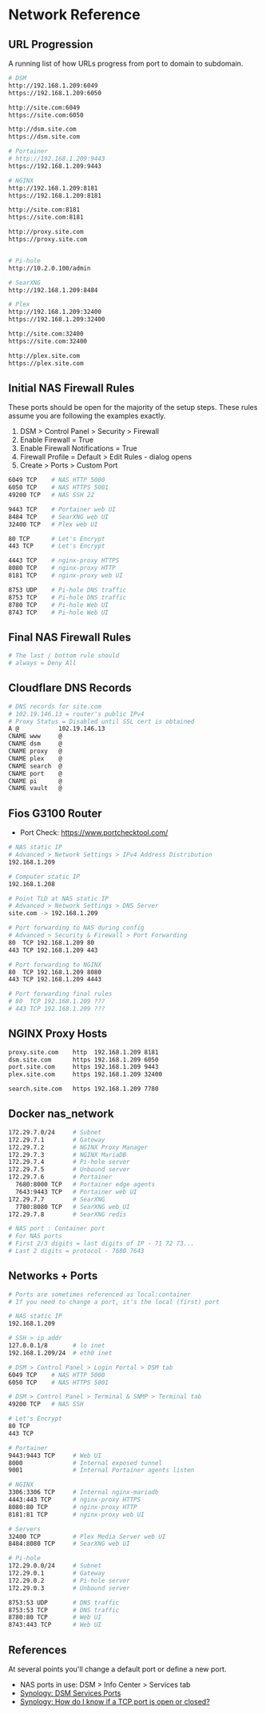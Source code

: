 # Network Reference

## URL Progression

A running list of how URLs progress from port to domain to subdomain.

```bash
# DSM
http://192.168.1.209:6049
https://192.168.1.209:6050

http://site.com:6049
https://site.com:6050

http://dsm.site.com
https://dsm.site.com

# Portainer
# http://192.168.1.209:9443
https://192.168.1.209:9443

# NGINX
http://192.168.1.209:8181
https://192.168.1.209:8181

http://site.com:8181
https://site.com:8181

http://proxy.site.com
https://proxy.site.com


# Pi-hole
http://10.2.0.100/admin

# SearXNG
http://192.168.1.209:8484

# Plex
http://192.168.1.209:32400
https://192.168.1.209:32400

http://site.com:32400
https://site.com:32400

http://plex.site.com
https://plex.site.com
```

## Initial NAS Firewall Rules

These ports should be open for the majority of the setup steps. These rules assume you are following the examples exactly. 

1. DSM > Control Panel > Security > Firewall
2. Enable Firewall = True
3. Enable Firewall Notifications = True
4. Firewall Profile = Default > Edit Rules - dialog opens
5. Create > Ports > Custom Port

```bash
6049 TCP    # NAS HTTP 5000
6050 TCP    # NAS HTTPS 5001
49200 TCP   # NAS SSH 22

9443 TCP    # Portainer web UI
8484 TCP    # SearXNG web UI
32400 TCP   # Plex web UI

80 TCP      # Let's Encrypt   
443 TCP     # Let's Encrypt 

4443 TCP    # nginx-proxy HTTPS
8080 TCP    # nginx-proxy HTTP
8181 TCP    # nginx-proxy web UI

8753 UDP    # Pi-hole DNS traffic
8753 TCP    # Pi-hole DNS traffic
8780 TCP    # Pi-hole Web UI
8743 TCP    # Pi-hole Web UI
```

## Final NAS Firewall Rules

```bash
# The last / bottom rule should
# always = Deny All
```

## Cloudflare DNS Records

```bash
# DNS records for site.com
# 102.19.146.13 = router's public IPv4
# Proxy Status = Disabled until SSL cert is obtained
A @           102.19.146.13
CNAME www     @
CNAME dsm     @
CNAME proxy   @ 
CNAME plex    @
CNAME search  @
CNAME port    @
CNAME pi      @
CNAME vault   @
```

## Fios G3100 Router

* Port Check: https://www.portchecktool.com/

```bash
# NAS static IP
# Advanced > Network Settings > IPv4 Address Distribution
192.168.1.209

# Computer static IP
192.168.1.208

# Point TLD at NAS static IP
# Advanced > Network Settings > DNS Server
site.com -> 192.168.1.209

# Port forwarding to NAS during config
# Advanced > Security & Firewall > Port Forwarding
80  TCP 192.168.1.209 80
443 TCP 192.168.1.209 443

# Port forwarding to NGINX 
80  TCP 192.168.1.209 8080
443 TCP 192.168.1.209 4443

# Port forwarding final rules
# 80  TCP 192.168.1.209 ???
# 443 TCP 192.168.1.209 ???
```

## NGINX Proxy Hosts

```bash
proxy.site.com    http  192.168.1.209 8181
dsm.site.com      https 192.168.1.209 6050
port.site.com     https 192.168.1.209 9443
plex.site.com     https 192.168.1.209 32400

search.site.com   https 192.168.1.209 7780
```

## Docker nas_network

```bash
172.29.7.0/24     # Subnet
172.29.7.1        # Gateway 
172.29.7.2        # NGINX Proxy Manager
172.29.7.3        # NGINX MariaDB
172.29.7.4        # Pi-hole server
172.29.7.5        # Unbound server
172.29.7.6        # Portainer
  7680:8000 TCP   # Portainer edge agents
  7643:9443 TCP   # Portainer web UI
172.29.7.7        # SearXNG
  7780:8080 TCP   # SearXNG web UI
172.29.7.8        # SearXNG redis

# NAS port : Container port
# For NAS ports
# First 2/3 digits = last digits of IP - 71 72 73...
# Last 2 digits = protocol - 7680 7643
```


## Networks + Ports

```bash
# Ports are sometimes referenced as local:container
# If you need to change a port, it's the local (first) port

# NAS static IP
192.168.1.209

# SSH > ip addr
127.0.0.1/8       # lo inet
192.168.1.209/24  # eth0 inet

# DSM > Control Panel > Login Portal > DSM tab
6049 TCP    # NAS HTTP 5000
6050 TCP    # NAS HTTPS 5001

# DSM > Control Panel > Terminal & SNMP > Terminal tab
49200 TCP   # NAS SSH 

# Let's Encrypt
80 TCP    
443 TCP

# Portainer
9443:9443 TCP     # Web UI
8000              # Internal exposed tunnel
9001              # Internal Portainer agents listen

# NGINX 
3306:3306 TCP     # Internal nginx-mariadb
4443:443 TCP      # nginx-proxy HTTPS
8080:80 TCP       # nginx-proxy HTTP
8181:81 TCP       # nginx-proxy web UI

# Servers
32400 TCP         # Plex Media Server web UI
8484:8080 TCP     # SearXNG web UI

# Pi-hole
172.29.0.0/24     # Subnet
172.29.0.1        # Gateway    
172.29.0.2        # Pi-hole server
172.29.0.3        # Unbound server

8753:53 UDP       # DNS traffic
8753:53 TCP       # DNS traffic
8780:80 TCP       # Web UI
8743:443 TCP      # Web UI
```


## References

At several points you'll change a default port or define a new port. 

* NAS ports in use: DSM > Info Center > Services tab
* [Synology: DSM Services Ports](https://kb.synology.com/en-global/DSM/tutorial/What_network_ports_are_used_by_Synology_services)
* [Synology: How do I know if a TCP port is open or closed?](https://kb.synology.com/tr-tr/DSM/tutorial/Whether_TCP_port_is_open_or_closed)

